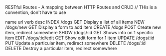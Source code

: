 RESTful Routes - A mapping between HTTP Routes and CRUD
// THis is a convention, don't have to use

name            url             verb        desc
INDEX         /dogs             GET         Display a list of all items
NEW           /dogs/new         GET         Display a form to add item
CREATE        /dogs             POST        Create new item, redirect somewhere
SHOW          /dogs/:id         GET         Shows info on 1 specific item
EDIT          /dogs/:id/edit    GET         Show edit form for 1 item
UPDATE        /dogs/:id         PUT         Update a particular item, redirect somewhere
DELETE        /dogs/:id         DELETE      Destroy a particular item, redirect somewhere